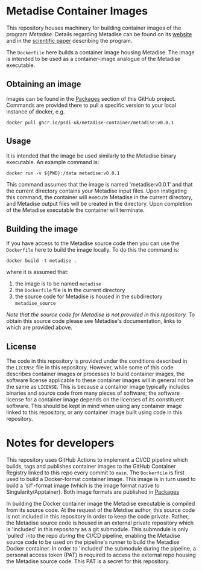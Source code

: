 # Metadise Container Images

This repository houses machinery for building container images of the program *Metadise*.
Details regarding Metadise can be found on its [website](https://people.bath.ac.uk/chsscp/teach/metadise.bho/)
and in the [scientific paper](https://doi.org/10.1039/FT9969200433) describing the program.

The `Dockerfile` here builds a container image housing Metadise. The image is intended to
be used as a container-image analogue of the Metadise executable.


## Obtaining an image

Images can be found in the [Packages](https://github.com/orgs/PSDI-UK/packages?repo_name=metadise-container)
section of this GitHub project. Commands are provided there to pull a specific
version to your local instance of docker, e.g.
```
docker pull ghcr.io/psdi-uk/metadise-container/metadise:v0.0.1
```


## Usage

It is intended that the image be used similarly to the
Metadise binary executable. An example command is:
```
docker run -v ${PWD}:/data metadise:v0.0.1
```
This command assumes that the image is named 'metadise:v0.0.1' and that the
current directory contains your Metadise input files.
Upon instigating this command, the container will
execute Metadise in the current directory, and Metadise output files
will be created in the directory. Upon completion of the Metadise
executable the container will terminate.


## Building the image

If you have access to the Metadise source code then you can use the `Dockerfile`
here to build the image locally. To do this the command is:
```
docker build -t metadise .
```
where it is assumed that:
1. the image is to be named `metadise`
2. the `Dockerfile` file is in the current directory
3. the source code for Metadise is housed in the subdirectory `metadise_source`

*Note that the source code for Metadise is not provided in this repository.* To
obtain this source code please see Metadise's documentation, links to which
are provided above.


## License

The code in this repository is provided under the conditions
described in the `LICENSE` file in this repository. However, while some of this
code describes container images or processes to build container images,
the software license applicable to these container images will in general not be the
same as `LICENSE`. This is because a container image typically includes binaries
and source code from many pieces of software; the software license for a
container image depends on the licenses of its constituent software.
This should be kept in mind when using any container image linked to this
repository, or any container image built using code in this repository.


# Notes for developers

This repository uses GitHub Actions to implement a CI/CD pipeline which builds, tags
and publishes container images to the GitHub Container Registry linked to this repo
every commit to `main`. The `Dockerfile` is first used to build a Docker-format
container image. This image is in turn used to build a 'sif'-format image (which is
the image format native to Singularity/Apptainer). Both image formats are published
in [Packages](https://github.com/orgs/PSDI-UK/packages?repo_name=metadise-container)

In building the Docker container image the Metadise executable is compiled from
its source code. At the request of the Metdise author, this source code is not
included in this repository in order to keep the code private. Rather, the Metadise
source code is housed in an external private repository which is 'included' in this
repository as a git submodule. This submodule is only 'pulled' into the repo *during* the
CI/CD pipeline, enabling the Metadise source code to be used on the pipeline's runner
to build the Metadise Docker container. In order to 'included' the submodule during
the pipeline, a personal access token (PAT) is required to access the external
repo housing the Metadise source code. This PAT is a secret for this repository.

